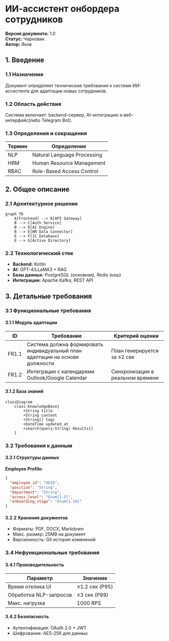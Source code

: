 # ИИ-ассистент онбордера сотрудников  
**Версия документа:** 1.0  
**Статус:** Черновик  
**Автор:** Яков
## 1. Введение

### 1.1 Назначение
Документ определяет технические требования к системе ИИ-ассистента для адаптации новых сотрудников.

### 1.2 Область действия
Система включает: backend-сервер, AI-интеграцию и веб-интерфейс(либо Telegram Bot).

### 1.3 Определения и сокращения
| Термин | Определение |
|--------|------------|
| NLP | Natural Language Processing |
| HRM | Human Resource Management |
| RBAC | Role-Based Access Control |

## 2. Общее описание

### 2.1 Архитектурное решение
```mermaid
graph TD
    A[Frontend] --> B[API Gateway]
    B --> C[Auth Service]
    B --> D[AI Engine]
    B --> E[HR Data Connector]
    E --> F[1C Database]
    E --> G[Active Directory]
```

### 2.2 Технологический стек
- **Backend:** Kotlin
- **AI:** GPT-4/LLaMA3 + RAG
- **Базы данных:** PostgreSQL (основная), Redis (кэш)
- **Интеграции:** Apache Kafka, REST API

## 3. Детальные требования

### 3.1 Функциональные требования

#### 3.1.1 Модуль адаптации
| ID    | Требование                                                                   | Критерий оценки                  |
| ----- | ---------------------------------------------------------------------------- | -------------------------------- |
| FR1.1 | Система должна формировать индивидуальный план адаптации на основе должности | План генерируется за ≤2 сек      |
| FR1.2 | Интеграция с календарями Outlook/Google Calendar                             | Синхронизация в реальном времени |

#### 3.1.2 База знаний
```mermaid
classDiagram
    class KnowledgeBase{
        +String title
        +String content
        +String[] tags
        +DateTime updated_at
        +search(query:String) Results[]
    }
```
### 3.2 Требования к данным

#### 3.2.1 Структуры данных
**Employee Profile:**
```json
{
  "employee_id": "UUID",
  "position": "String",
  "department": "String",
  "access_level": "Enum[1-5]",
  "onboarding_stage": "Enum[1-10]"
}
```

#### 3.2.2 Хранение документов
- Форматы: PDF, DOCX, Markdown
- Макс. размер: 25MB на документ
- Версионность: Git история изменений

### 3.4 Нефункциональные требования

#### 3.4.1 Производительность
| Параметр | Значение |
|----------|----------|
| Время отклика UI | ≤1.2 сек (P95) |
| Обработка NLP-запросов | ≤3 сек (P99) |
| Макс. нагрузка | 1000 RPS |

#### 3.4.2 Безопасность
- Аутентификация: OAuth 2.0 + JWT
- Шифрование: AES-256 для данных